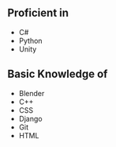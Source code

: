 ## Proficient in
 - C#
 - Python
 - Unity

## Basic Knowledge of
 - Blender
 - C++
 - CSS
 - Django
 - Git
 - HTML
 
